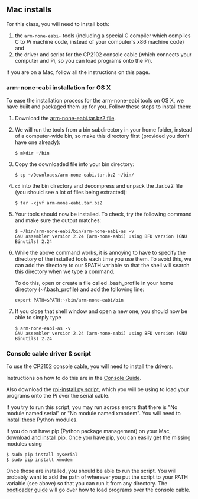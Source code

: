 ## Mac installs

For this class, you will need to install both:

1. the `arm-none-eabi-` tools (including a special C compiler which
compiles C to _Pi_ machine code, instead of your computer's x86 machine
code) and
2. the driver and script for the CP2102 console cable (which connects
your computer and Pi, so you can load programs onto the Pi).

If you are on a Mac, follow all the instructions on this page.

### arm-none-eabi installation for OS X

To ease the installation process for the arm-none-eabi tools on OS X,
we have built and packaged them up for you. Follow these steps to
install them:

1. Download the [arm-none-eabi.tar.bz2 file](https://github.com/cs107e/courseware/blob/master/guides/mac_toolchain/arm-none-eabi.tar.bz2?raw=true).

2. We will run the tools from a bin subdirectory in your home
folder, instead of a computer-wide bin, so make this directory
first (provided you don't have one already):

   ```
   $ mkdir ~/bin
   ```

3. Copy the downloaded file into your bin directory:

   ```
   $ cp ~/Downloads/arm-none-eabi.tar.bz2 ~/bin/
   ```

4. `cd` into the bin directory and decompress and unpack the .tar.bz2
file (you should see a lot of files being extracted):

   ```
   $ tar -xjvf arm-none-eabi.tar.bz2
   ```

5. Your tools should now be installed. To check, try the following
   command and make sure the output matches:

   ```
   $ ~/bin/arm-none-eabi/bin/arm-none-eabi-as -v
   GNU assembler version 2.24 (arm-none-eabi) using BFD version (GNU Binutils) 2.24
   ```

6. While the above command works, it is annoying to have to specify
the directory of the installed tools each time you use them. To avoid
this, we can add the directory to our $PATH variable so that the shell
will search this directory when we type a command.

   To do this, open or create a file called .bash_profile in your home
directory (~/.bash_profile) and add the following line:

   ```
   export PATH=$PATH:~/bin/arm-none-eabi/bin
   ```

7. If you close that shell window and open a new one, you should now be able to simply type

   ```
   $ arm-none-eabi-as -v  
   GNU assembler version 2.24 (arm-none-eabi) using BFD version (GNU Binutils) 2.24
   ```

### Console cable driver & script

To use the CP2102 console cable, you will need to install the drivers.

Instructions on how to do this are in the
[Console Guide](../console.md).

Also download the
[rpi-install.py script](https://raw.githubusercontent.com/cs107e/courseware/master/guides/mac_toolchain/rpi-install.py),
which you will be using to load your programs onto the Pi over the
serial cable.

If you try to run this script, you may run across errors that there is
"No module named serial" or "No module named xmodem". You will need to
install these Python modules.

If you do not have pip (Python package management) on your Mac, [download and 
install pip](https://pip.pypa.io/en/latest/installing.html). Once you have
pip, you can easily get the missing modules using

```
$ sudo pip install pyserial
$ sudo pip install xmodem
```

Once those are installed, you should be able to run the script. You
will probably want to add the path of wherever you put the script to
your PATH variable (see above) so that you can run it from any
directory. The [bootloader guide](../bootlader.md) will go over how to
load programs over the console cable.
